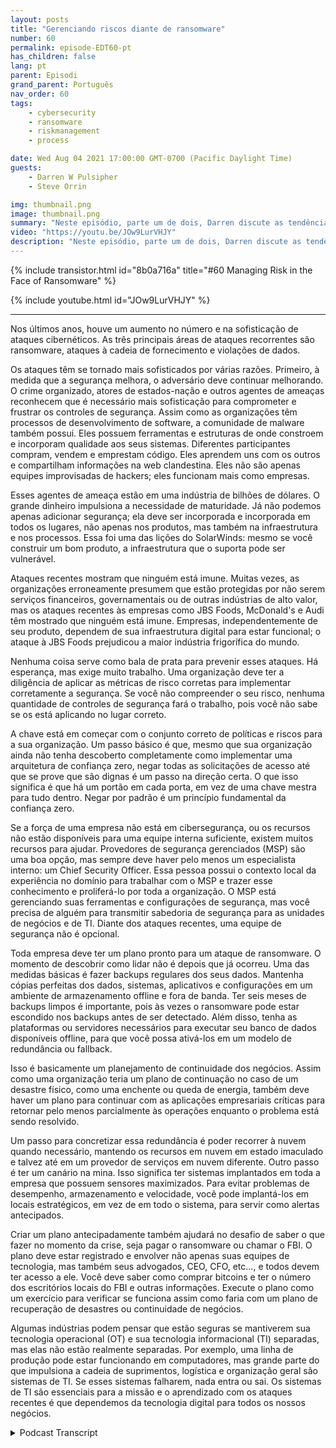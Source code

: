 ```yaml
---
layout: posts
title: "Gerenciando riscos diante de ransomware"
number: 60
permalink: episode-EDT60-pt
has_children: false
lang: pt
parent: Episodi
grand_parent: Português
nav_order: 60
tags:
    - cybersecurity
    - ransomware
    - riskmanagement
    - process

date: Wed Aug 04 2021 17:00:00 GMT-0700 (Pacific Daylight Time)
guests:
    - Darren W Pulsipher
    - Steve Orrin

img: thumbnail.png
image: thumbnail.png
summary: "Neste episódio, parte um de dois, Darren discute as tendências de segurança com o convidado frequente Steve Orrin, CTO da Intel, Federal. Ao longo do último ano, houve um aumento no número e na sofisticação dos ciberataques. As três áreas-chave de ataques recorrentes são ransomware, ataques à cadeia de suprimentos e violações de dados."
video: "https://youtu.be/JOw9LurVHJY"
description: "Neste episódio, parte um de dois, Darren discute as tendências de segurança com o convidado frequente Steve Orrin, CTO da Intel, Federal. Ao longo do último ano, houve um aumento no número e na sofisticação dos ciberataques. As três áreas-chave de ataques recorrentes são ransomware, ataques à cadeia de suprimentos e violações de dados."
---
```


<div>
{% include transistor.html id="8b0a716a" title="#60 Managing Risk in the Face of Ransomware" %}

{% include youtube.html id="JOw9LurVHJY" %}
</div>

---

Nos últimos anos, houve um aumento no número e na sofisticação de ataques cibernéticos. As três principais áreas de ataques recorrentes são ransomware, ataques à cadeia de fornecimento e violações de dados.

Os ataques têm se tornado mais sofisticados por várias razões. Primeiro, à medida que a segurança melhora, o adversário deve continuar melhorando. O crime organizado, atores de estados-nação e outros agentes de ameaças reconhecem que é necessário mais sofisticação para comprometer e frustrar os controles de segurança. Assim como as organizações têm processos de desenvolvimento de software, a comunidade de malware também possui. Eles possuem ferramentas e estruturas de onde constroem e incorporam qualidade aos seus sistemas. Diferentes participantes compram, vendem e emprestam código. Eles aprendem uns com os outros e compartilham informações na web clandestina. Eles não são apenas equipes improvisadas de hackers; eles funcionam mais como empresas.

Esses agentes de ameaça estão em uma indústria de bilhões de dólares. O grande dinheiro impulsiona a necessidade de maturidade. Já não podemos apenas adicionar segurança; ela deve ser incorporada e incorporada em todos os lugares, não apenas nos produtos, mas também na infraestrutura e nos processos. Essa foi uma das lições do SolarWinds: mesmo se você construir um bom produto, a infraestrutura que o suporta pode ser vulnerável.

Ataques recentes mostram que ninguém está imune. Muitas vezes, as organizações erroneamente presumem que estão protegidas por não serem serviços financeiros, governamentais ou de outras indústrias de alto valor, mas os ataques recentes às empresas como JBS Foods, McDonald's e Audi têm mostrado que ninguém está imune. Empresas, independentemente de seu produto, dependem de sua infraestrutura digital para estar funcional; o ataque à JBS Foods prejudicou a maior indústria frigorífica do mundo.

Nenhuma coisa serve como bala de prata para prevenir esses ataques. Há esperança, mas exige muito trabalho. Uma organização deve ter a diligência de aplicar as métricas de risco corretas para implementar corretamente a segurança. Se você não compreender o seu risco, nenhuma quantidade de controles de segurança fará o trabalho, pois você não sabe se os está aplicando no lugar correto.

A chave está em começar com o conjunto correto de políticas e riscos para a sua organização. Um passo básico é que, mesmo que sua organização ainda não tenha descoberto completamente como implementar uma arquitetura de confiança zero, negar todas as solicitações de acesso até que se prove que são dignas é um passo na direção certa. O que isso significa é que há um portão em cada porta, em vez de uma chave mestra para tudo dentro. Negar por padrão é um princípio fundamental da confiança zero.

Se a força de uma empresa não está em cibersegurança, ou os recursos não estão disponíveis para uma equipe interna suficiente, existem muitos recursos para ajudar. Provedores de segurança gerenciados (MSP) são uma boa opção, mas sempre deve haver pelo menos um especialista interno: um Chief Security Officer. Essa pessoa possui o contexto local da experiência no domínio para trabalhar com o MSP e trazer esse conhecimento e proliferá-lo por toda a organização. O MSP está gerenciando suas ferramentas e configurações de segurança, mas você precisa de alguém para transmitir sabedoria de segurança para as unidades de negócios e de TI. Diante dos ataques recentes, uma equipe de segurança não é opcional.

Toda empresa deve ter um plano pronto para um ataque de ransomware. O momento de descobrir como lidar não é depois que já ocorreu. Uma das medidas básicas é fazer backups regulares dos seus dados. Mantenha cópias perfeitas dos dados, sistemas, aplicativos e configurações em um ambiente de armazenamento offline e fora de banda. Ter seis meses de backups limpos é importante, pois às vezes o ransomware pode estar escondido nos backups antes de ser detectado. Além disso, tenha as plataformas ou servidores necessários para executar seu banco de dados disponíveis offline, para que você possa ativá-los em um modelo de redundância ou fallback.

Isso é basicamente um planejamento de continuidade dos negócios. Assim como uma organização teria um plano de continuação no caso de um desastre físico, como uma enchente ou queda de energia, também deve haver um plano para continuar com as aplicações empresariais críticas para retornar pelo menos parcialmente às operações enquanto o problema está sendo resolvido.

Um passo para concretizar essa redundância é poder recorrer à nuvem quando necessário, mantendo os recursos em nuvem em estado imaculado e talvez até em um provedor de serviços em nuvem diferente. Outro passo é ter um canário na mina. Isso significa ter sistemas implantados em toda a empresa que possuem sensores maximizados. Para evitar problemas de desempenho, armazenamento e velocidade, você pode implantá-los em locais estratégicos, em vez de em todo o sistema, para servir como alertas antecipados.

Criar um plano antecipadamente também ajudará no desafio de saber o que fazer no momento da crise, seja pagar o ransomware ou chamar o FBI. O plano deve estar registrado e envolver não apenas suas equipes de tecnologia, mas também seus advogados, CEO, CFO, etc..., e todos devem ter acesso a ele. Você deve saber como comprar bitcoins e ter o número dos escritórios locais do FBI e outras informações. Execute o plano como um exercício para verificar se funciona assim como faria com um plano de recuperação de desastres ou continuidade de negócios.

Algumas indústrias podem pensar que estão seguras se mantiverem sua tecnologia operacional (OT) e sua tecnologia informacional (TI) separadas, mas elas não estão realmente separadas. Por exemplo, uma linha de produção pode estar funcionando em computadores, mas grande parte do que impulsiona a cadeia de suprimentos, logística e organização geral são sistemas de TI. Se esses sistemas falharem, nada entra ou sai. Os sistemas de TI são essenciais para a missão e o aprendizado com os ataques recentes é que dependemos da tecnologia digital para todos os nossos negócios.



<details>
<summary> Podcast Transcript </summary>

<p></p>

</details>
